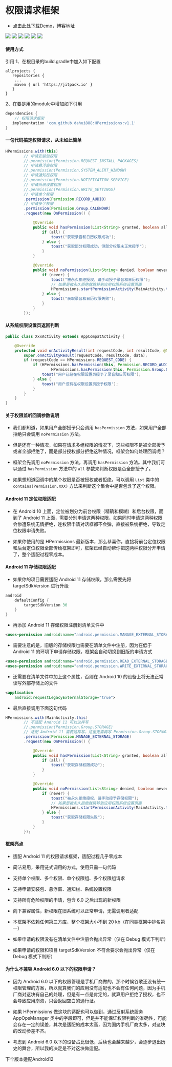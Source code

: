 # 权限请求框架

* [点击此处下载Demo](HPermissions.apk)，[博客地址](https://www.jianshu.com/u/37d88b909f3b)

![](picture/1.png) ![](picture/2.jpg) ![](picture/3.jpg)
![](picture/4.jpg) ![](picture/5.jpg) ![](picture/6.jpg)

#### 使用方式

引用
1、在根目录的build.gradle中加入如下配置
```
allprojects {
   repositories {
	...
	maven { url 'https://jitpack.io' }
   }
}
```
2、在要是用的module中增加如下引用
```groovy
dependencies {
    // 权限请求框架
   implementation 'com.github.dahui888:HPermissions:v1.1'
}
```

#### 一句代码搞定权限请求，从未如此简单

```java
HPermissions.with(this)
        // 申请安装包权限
        //.permission(Permission.REQUEST_INSTALL_PACKAGES)
        // 申请悬浮窗权限
        //.permission(Permission.SYSTEM_ALERT_WINDOW)
        // 申请通知栏权限
        //.permission(Permission.NOTIFICATION_SERVICE)
        // 申请系统设置权限
        //.permission(Permission.WRITE_SETTINGS)
        // 申请单个权限
        .permission(Permission.RECORD_AUDIO)
        // 申请多个权限
        .permission(Permission.Group.CALENDAR)
        .request(new OnPermission() {

            @Override
            public void hasPermission(List<String> granted, boolean all) {
                if (all) {
                    toast("获取录音和日历权限成功");
                } else {
                    toast("获取部分权限成功，但部分权限未正常授予");
                }
            }

            @Override
            public void noPermission(List<String> denied, boolean never) {
                if (never) {
                    toast("被永久拒绝授权，请手动授予录音和日历权限");
                    // 如果是被永久拒绝就跳转到应用权限系统设置页面
                    HPermissions.startPermissionActivity(MainActivity.this, denied);
                } else {
                    toast("获取录音和日历权限失败");
                }
            }
        });
```
#### 从系统权限设置页返回判断

```java
public class XxxActivity extends AppCompatActivity {

    @Override
    protected void onActivityResult(int requestCode, int resultCode, @Nullable Intent data) {
        super.onActivityResult(requestCode, resultCode, data);
        if (requestCode == HPermissions.REQUEST_CODE) {
            if (HPermissions.hasPermission(this, Permission.RECORD_AUDIO) &&
                    HPermissions.hasPermission(this, Permission.Group.CALENDAR)) {
                toast("用户已经在权限设置页授予了录音和日历权限");
            } else {
                toast("用户没有在权限设置页授予权限");
            }
        }
    }
}
```

#### 关于权限监听回调参数说明

* 我们都知道，如果用户全部授予只会调用 `hasPermission` 方法，如果用户全部拒绝只会调用 `noPermission` 方法。

* 但是还有一种情况，如果在请求多组权限的情况下，这些权限不是被全部授予或者全部拒绝了，而是部分授权部分拒绝这种情况，框架会如何处理回调呢？

* 框架会先调用 `noPermission` 方法，再调用 `hasPermission` 方法。其中我们可以通过 `hasPermission` 方法中的 `all` 参数来判断权限是否全部授予了。

* 如果想知道回调中的某个权限是否被授权或者拒绝，可以调用 `List` 类中的 `contains(Permission.XXX)` 方法来判断这个集合中是否包含了这个权限。


#### Android 11 定位权限适配

* 在 Android 10 上面，定位被划分为前台权限（精确和模糊）和后台权限，而到了 Android 11 上面，需要分别申请这两种权限，如果同时申请这两种权限会惨遭系统无情拒绝，连权限申请对话框都不会弹，直接被系统拒绝，导致定位权限申请失败。

* 如果你使用的是 HPermissions 最新版本，那么恭喜你，直接将前台定位权限和后台定位权限全部传给框架即可，框架已经自动帮你把这两种权限分开申请了，整个适配过程零成本。

#### Android 11 存储权限适配

* 如果你的项目需要适配 Android 11 存储权限，那么需要先将 targetSdkVersion 进行升级

```groovy
android 
    defaultConfig {
        targetSdkVersion 30
    }
}
```

* 再添加 Android 11 存储权限注册到清单文件中

```xml
<uses-permission android:name="android.permission.MANAGE_EXTERNAL_STORAGE" />
```

* 需要注意的是，旧版的存储权限也需要在清单文件中注册，因为在低于 Android 11 的环境下申请存储权限，框架会自动切换到旧版的申请方式

```xml
<uses-permission android:name="android.permission.READ_EXTERNAL_STORAGE" />
<uses-permission android:name="android.permission.WRITE_EXTERNAL_STORAGE" />
```

* 还需要在清单文件中加上这个属性，否则在 Android 10 的设备上将无法正常读写外部存储上的文件

```xml
<application
    android:requestLegacyExternalStorage="true">
```
    
* 最后直接调用下面这句代码

```java
HPermissions.with(MainActivity.this)
        // 不适配 Android 11 可以这样写
        //.permission(Permission.Group.STORAGE)
        // 适配 Android 11 需要这样写，这里无需再写 Permission.Group.STORAGE
        .permission(Permission.MANAGE_EXTERNAL_STORAGE)
        .request(new OnPermission() {

            @Override
            public void hasPermission(List<String> granted, boolean all) {
                if (all) {
                    toast("获取存储权限成功");
                }
            }

            @Override
            public void noPermission(List<String> denied, boolean never) {
                if (never) {
                    toast("被永久拒绝授权，请手动授予存储权限");
                    // 如果是被永久拒绝就跳转到应用权限系统设置页面
                    HPermissions.startPermissionActivity(MainActivity.this, denied);
                } else {
                    toast("获取存储权限失败");
                }
            }
        });
```

#### 框架亮点

* 适配 Android 11 的权限请求框架，适配过程几乎零成本

* 简洁易用，采用链式调用的方式，使用只需一句代码

* 支持单个权限、多个权限、单个权限组、多个权限组请求

* 支持申请安装包、悬浮窗、通知栏、系统设置权限

* 支持所有危险权限的申请，包含 6.0 之后出现的新权限

* 向下兼容属性，新权限在旧系统可以正常申请，无需调用者适配

* 本框架不依赖任何第三方库，整个框架大小不到 20 kb（在同类框架中排名第一）

* 如果申请的权限没有在清单文件中注册会抛出异常（仅在 Debug 模式下判断）

* 如果申请的权限和项目 targetSdkVersion 不符合要求会抛出异常（仅在 Debug 模式下判断）

#### 为什么不兼容 Android 6.0 以下的权限申请？

* 因为 Android 6.0 以下的权限管理是手机厂商做的，那个时候谷歌还没有统一权限管理的方案，所以就算我们的应用没有适配也不会有任何问题，因为手机厂商对这块有自己的处理，但是有一点是肯定的，就算用户拒绝了授权，也不会导致应用崩溃，只会返回空白的通行证。

* 如果 HPermissions 做这块的适配也可以做到，通过反射系统服务 AppOpsManager 类中的字段即可，但是并不能保证权限判断的准确性，可能会存在一定的误差，其次是适配的成本太高，因为国内手机厂商太多，对这块的改动参差不齐。

* 考虑到 Android 6.0 以下的设备占比很低，后续也会越来越少，会逐步退出历史的舞台，所以我的决定是不对这块做适配。

下个版本适配Android12
